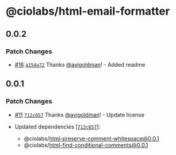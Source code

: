 # @ciolabs/html-email-formatter

## 0.0.2

### Patch Changes

- [#16](https://github.com/customerio/ciolabs/pull/16) [`a154a72`](https://github.com/customerio/ciolabs/commit/a154a723d8a7b5b177afc23607a62e8d4a961408) Thanks [@avigoldman](https://github.com/avigoldman)! - Added readme

## 0.0.1

### Patch Changes

- [#11](https://github.com/customerio/ciolabs/pull/11) [`712c657`](https://github.com/customerio/ciolabs/commit/712c657909b6f9dddf6e79cc0bd2d6c1978cb110) Thanks [@avigoldman](https://github.com/avigoldman)! - Update license

- Updated dependencies [[`712c657`](https://github.com/customerio/ciolabs/commit/712c657909b6f9dddf6e79cc0bd2d6c1978cb110)]:
  - @ciolabs/html-preserve-comment-whitespace@0.0.1
  - @ciolabs/html-find-conditional-comments@0.0.1
